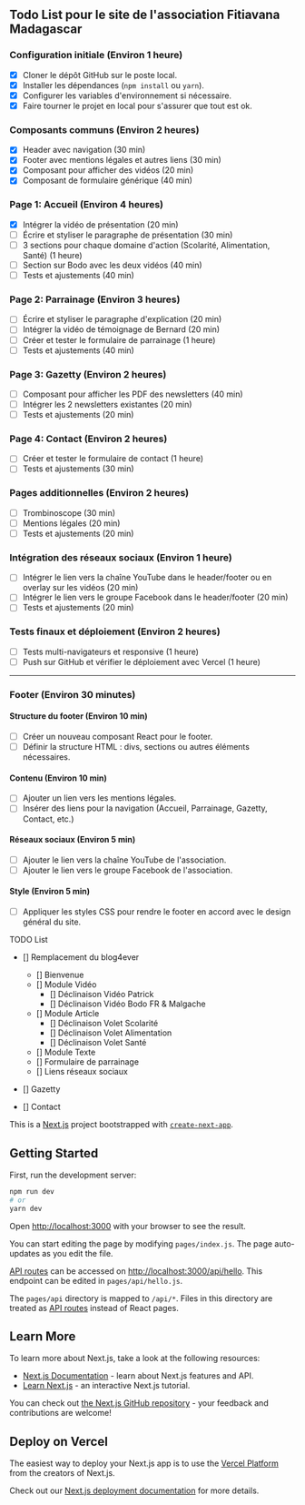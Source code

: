 ## Todo List pour le site de l'association Fitiavana Madagascar

### Configuration initiale (Environ 1 heure)
- [x] Cloner le dépôt GitHub sur le poste local.
- [x] Installer les dépendances (`npm install` ou `yarn`).
- [x] Configurer les variables d'environnement si nécessaire.
- [x] Faire tourner le projet en local pour s'assurer que tout est ok.

### Composants communs (Environ 2 heures)
- [x] Header avec navigation (30 min)
- [x] Footer avec mentions légales et autres liens (30 min)
- [x] Composant pour afficher des vidéos (20 min)
- [x] Composant de formulaire générique (40 min)

### Page 1: Accueil (Environ 4 heures)
- [x] Intégrer la vidéo de présentation (20 min)
- [ ] Écrire et styliser le paragraphe de présentation (30 min)
- [ ] 3 sections pour chaque domaine d'action (Scolarité, Alimentation, Santé) (1 heure)
- [ ] Section sur Bodo avec les deux vidéos (40 min)
- [ ] Tests et ajustements (40 min)

### Page 2: Parrainage (Environ 3 heures)
- [ ] Écrire et styliser le paragraphe d'explication (20 min)
- [ ] Intégrer la vidéo de témoignage de Bernard (20 min)
- [ ] Créer et tester le formulaire de parrainage (1 heure)
- [ ] Tests et ajustements (40 min)

### Page 3: Gazetty (Environ 2 heures)
- [ ] Composant pour afficher les PDF des newsletters (40 min)
- [ ] Intégrer les 2 newsletters existantes (20 min)
- [ ] Tests et ajustements (20 min)

### Page 4: Contact (Environ 2 heures)
- [ ] Créer et tester le formulaire de contact (1 heure)
- [ ] Tests et ajustements (30 min)

### Pages additionnelles (Environ 2 heures)
- [ ] Trombinoscope (30 min)
- [ ] Mentions légales (20 min)
- [ ] Tests et ajustements (20 min)

### Intégration des réseaux sociaux (Environ 1 heure)
- [ ] Intégrer le lien vers la chaîne YouTube dans le header/footer ou en overlay sur les vidéos (20 min)
- [ ] Intégrer le lien vers le groupe Facebook dans le header/footer (20 min)
- [ ] Tests et ajustements (20 min)

### Tests finaux et déploiement (Environ 2 heures)
- [ ] Tests multi-navigateurs et responsive (1 heure)
- [ ] Push sur GitHub et vérifier le déploiement avec Vercel (1 heure)

---
### Footer (Environ 30 minutes)

#### Structure du footer (Environ 10 min)
- [ ] Créer un nouveau composant React pour le footer.
- [ ] Définir la structure HTML : divs, sections ou autres éléments nécessaires.

#### Contenu (Environ 10 min)
- [ ] Ajouter un lien vers les mentions légales.
- [ ] Insérer des liens pour la navigation (Accueil, Parrainage, Gazetty, Contact, etc.)

#### Réseaux sociaux (Environ 5 min)
- [ ] Ajouter le lien vers la chaîne YouTube de l'association.
- [ ] Ajouter le lien vers le groupe Facebook de l'association.

#### Style (Environ 5 min)
- [ ] Appliquer les styles CSS pour rendre le footer en accord avec le design général du site.



TODO List

- [] Remplacement du blog4ever
  - [] Bienvenue
  - [] Module Vidéo
    - [] Déclinaison Vidéo Patrick
    - [] Déclinaison Vidéo Bodo FR & Malgache
  - [] Module Article
    - [] Déclinaison Volet Scolarité
    - [] Déclinaison Volet Alimentation
    - [] Déclinaison Volet Santé
  - [] Module Texte
  - [] Formulaire de parrainage
  - [] Liens réseaux sociaux 

- [] Gazetty
- [] Contact





This is a [Next.js](https://nextjs.org/) project bootstrapped with [`create-next-app`](https://github.com/vercel/next.js/tree/canary/packages/create-next-app).

## Getting Started

First, run the development server:

```bash
npm run dev
# or
yarn dev
```

Open [http://localhost:3000](http://localhost:3000) with your browser to see the result.

You can start editing the page by modifying `pages/index.js`. The page auto-updates as you edit the file.

[API routes](https://nextjs.org/docs/api-routes/introduction) can be accessed on [http://localhost:3000/api/hello](http://localhost:3000/api/hello). This endpoint can be edited in `pages/api/hello.js`.

The `pages/api` directory is mapped to `/api/*`. Files in this directory are treated as [API routes](https://nextjs.org/docs/api-routes/introduction) instead of React pages.

## Learn More

To learn more about Next.js, take a look at the following resources:

- [Next.js Documentation](https://nextjs.org/docs) - learn about Next.js features and API.
- [Learn Next.js](https://nextjs.org/learn) - an interactive Next.js tutorial.

You can check out [the Next.js GitHub repository](https://github.com/vercel/next.js/) - your feedback and contributions are welcome!

## Deploy on Vercel

The easiest way to deploy your Next.js app is to use the [Vercel Platform](https://vercel.com/new?utm_medium=default-template&filter=next.js&utm_source=create-next-app&utm_campaign=create-next-app-readme) from the creators of Next.js.

Check out our [Next.js deployment documentation](https://nextjs.org/docs/deployment) for more details.
